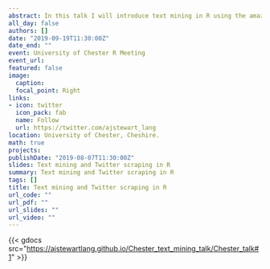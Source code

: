 ```yaml
---
abstract: In this talk I will introduce text mining in R using the amazing Tidytext package by Julia Silge and David Robinson. We'll cover how to summarise text data, sentiment analysis, the extraction of frequency information (demonstrating Zipf's law), characterising text that plays a unique contribution in two different corpora, N-gram analysis, and scraping Twitter and visualising Tweets. We'll also have a look at the Twitter timelines of Stephen King and Neil Gaiman...
all_day: false
authors: []
date: "2019-09-19T11:30:00Z"
date_end: "" 
event: University of Chester R Meeting
event_url: 
featured: false 
image:  
  caption: 
  focal_point: Right
links:
- icon: twitter 
  icon_pack: fab
  name: Follow
  url: https://twitter.com/ajstewart_lang
location: University of Chester, Cheshire.
math: true
projects:
publishDate: "2019-08-07T11:30:00Z"
slides: Text mining and Twitter scraping in R
summary: Text mining and Twitter scraping in R
tags: []
title: Text mining and Twitter scraping in R
url_code: ""
url_pdf: ""
url_slides: ""
url_video: ""
---
```

 

{{< gdocs src="https://ajstewartlang.github.io/Chester_text_mining_talk/Chester_talk#1" >}}


